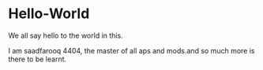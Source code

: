 # Hello-World
We all say hello to the world in this.

I am saadfarooq 4404, the master of all aps and mods.and so much more is there to be learnt.

